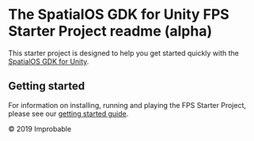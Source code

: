 # The SpatialOS GDK for Unity FPS Starter Project readme (alpha)

This starter project is designed to help you get started quickly with the [SpatialOS GDK for Unity](https://github.com/spatialos/gdk-for-unity).

## Getting started

For information on installing, running and playing the FPS Starter Project, please see our [getting started guide](https://docs.improbable.io/unity/alpha/projects/fps/get-started/get-started).

&copy; 2019 Improbable

